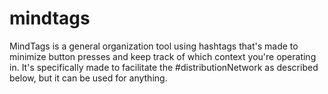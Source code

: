 # mindtags
MindTags is a general organization tool using hashtags that's made to minimize button presses and keep track of which context you're operating in. It's specifically made to facilitate the #distributionNetwork as described below, but it can be used for anything.
